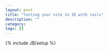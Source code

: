 ```yaml
---
layout: post
title: "testing your site in IE with rails"
description: ""
category: 
tags: []
---
```

{% include JB/setup %}
